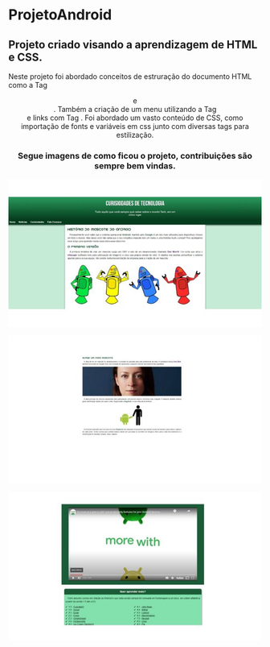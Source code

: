 # ProjetoAndroid
 
## Projeto criado visando a aprendizagem de HTML e CSS.

Neste projeto foi abordado conceitos de estruração do documento HTML como a Tag <header> e <aside>. Também a criação de um menu utilizando a Tag <nav> e links com Tag <a>. Foi abordado um vasto conteúdo de CSS, como importação de fonts e variáveis em css junto com diversas tags para estilização.

### Segue imagens de como ficou o projeto, contribuições são sempre bem vindas.

![Imagem Android-1](https://raw.githubusercontent.com/Henrique-cardozo/ProjetoAndroid/main/imagens-Readme/android1.jpg?token=GHSAT0AAAAAACHU4IVLN7XE4237GYN2KUISZJN2U5Q)

![Imagem Android-2](https://raw.githubusercontent.com/Henrique-cardozo/ProjetoAndroid/main/imagens-Readme/android2.jpg?token=GHSAT0AAAAAACHU4IVLOO4ZMYJZPWTFOHVSZJN2PQA)

![Imagem Android-3](https://raw.githubusercontent.com/Henrique-cardozo/ProjetoAndroid/main/imagens-Readme/android3.jpg?token=GHSAT0AAAAAACHU4IVKEKGH75CLAOUAYEGCZJN2RFA)
